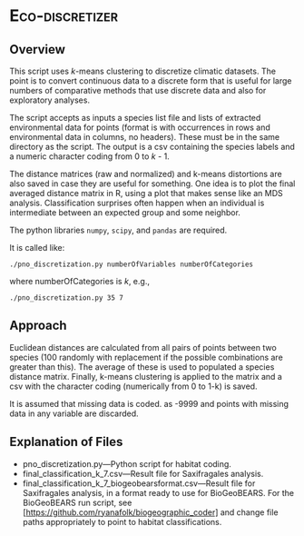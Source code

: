 <span style="font-variant:small-caps;">Eco-discretizer</span>
=========

Overview
---------
This script uses *k*-means clustering to discretize climatic datasets. The point is to convert continuous data to a discrete form that is useful for large numbers of comparative methods that use discrete data and also for exploratory analyses.

The script accepts as inputs a species list file and lists of extracted environmental data for points (format is with occurrences in rows and environmental data in columns, no headers). These must be in the same directory as the script. The output is a csv containing the species labels and a numeric character coding from 0 to *k* - 1. 

The distance matrices (raw and normalized) and k-means distortions are also saved in case they are useful for something. One idea is to plot the final averaged distance matrix in R, using a plot that makes sense like an MDS analysis. Classification surprises often happen when an individual is intermediate between an expected group and some neighbor.

The python libraries `numpy`, `scipy`, and `pandas` are required.

It is called like: 

```
./pno_discretization.py numberOfVariables numberOfCategories
```

where numberOfCategories is *k*, e.g.,

```
./pno_discretization.py 35 7
```

Approach
---------
Euclidean distances are calculated from all pairs of points between two species (100 randomly with replacement if the possible combinations are greater than this). The average of these is used to populated a species distance matrix. Finally, k-means clustering is applied to the matrix and a csv with the character coding (numerically from 0 to 1-k) is saved.

It is assumed that missing data is coded. as -9999 and points with missing data in any variable are discarded.

Explanation of Files
---------
* pno_discretization.py&mdash;Python script for habitat coding.
* final_classification_k_7.csv&mdash;Result file for Saxifragales analysis.
* final_classification_k_7_biogeobearsformat.csv&mdash;Result file for Saxifragales analysis, in a format ready to use for BioGeoBEARS. For the BioGeoBEARS run script, see [https://github.com/ryanafolk/biogeographic_coder] and change file paths appropriately to point to habitat classifications.
